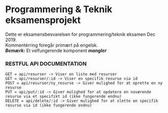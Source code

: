 # Programmering & Teknik eksamensprojekt  
Dette er eksamensbesvarelsen for programmering/teknik eksamen Dec 2019.  
Kommentérring foregår primært på engelsk.  
***Bemærk:*** Et velfungerende komponent ***mangler***
  
  ### RESTFUL API DOCUMENTATION  
    
    GET = api/resurser -> Viser en liste med resurser  
    GET = api/resurser/:id -> Viser en specifik resurse via id  
    POST = api/resurser/ny_resurse -> Giver mulighed for at oprette en ny resurse  
    PUT = api/put/:id -> Giver mulighed for at opdatere en nuværende resurse via et specifikt id (ikke fungerende endnu)  
    DELETE = api/delete/:id -> Giver mulighed for at slette en specifik resurse via id (ikke fungerende endnu)  
      

    

